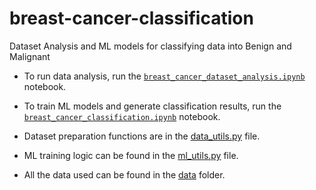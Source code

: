 # breast-cancer-classification
Dataset Analysis and ML models for classifying data into Benign and Malignant

- To run data analysis, run the [`breast_cancer_dataset_analysis.ipynb`](./breast_cancer_dataset_analysis.ipynb) notebook.

- To train ML models and generate classification results, run the [`breast_cancer_classification.ipynb`](./breast_cancer_classification.ipynb) notebook.

- Dataset preparation functions are in the [data_utils.py](./data_utils.py) file.
- ML training logic can be found in the [ml_utils.py](./ml_utils.py) file.
- All the data used can be found in the [data](./data/) folder.